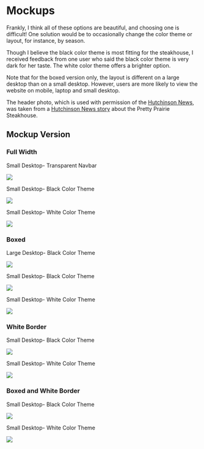 # Mockups

Frankly, I think all of these options are beautiful, and choosing one is difficult! One solution would be to occasionally change the color theme or layout, for instance, by season.<br>

Though I believe the black color theme is most fitting for the steakhouse, I received feedback from one user who said the black color theme is very dark for her taste. The white color theme offers a brighter option. 

Note that for the boxed version only, the layout is different on a large desktop than on a small desktop. However, users are more likely to view the website on mobile, laptop and small desktop.<br>

The header photo, which is used with permission of the [Hutchinson News](http://www.hutchnews.com), was taken from a [Hutchinson News story](http://www.hutchnews.com/projects/progress/progress-a-small-town-s-prairie-survival-rodeo-just-part/article_3d11eaba-435c-5be2-8716-47b73a5e7558.html) about the Pretty Prairie Steakhouse. 

## Mockup Version

### Full Width

Small Desktop- Transparent Navbar

![](images/mockup-variations/laptop-no-navbar.jpg)

Small Desktop- Black Color Theme

![](images/mockup-variations/small-desktop-black-theme-full-width.jpg)

Small Desktop- White Color Theme

![](images/mockup-variations/small-desktop-white-theme-full-width.jpg)

### Boxed

Large Desktop- Black Color Theme

![](images/mockup-variations/large-desktop-black-theme-boxed.jpg)

Small Desktop- Black Color Theme

![](images/mockup-variations/small-desktop-black-theme-boxed.jpg)

Small Desktop- White Color Theme

![](images/mockup-variations/small-desktop-white-theme-boxed.jpg)

### White Border

Small Desktop- Black Color Theme

![](images/mockup-variations/small-desktop-black-theme-white-border.jpg)

Small Desktop- White Color Theme

![](images/mockup-variations/small-desktop-white-theme-white-border.jpg)

### Boxed and White Border

Small Desktop- Black Color Theme

![](images/mockup-variations/small-desktop-black-theme-boxed-and-white-border.jpg)

Small Desktop- White Color Theme

![](images/mockup-variations/small-desktop-white-theme-boxed-and-white-border.jpg)

